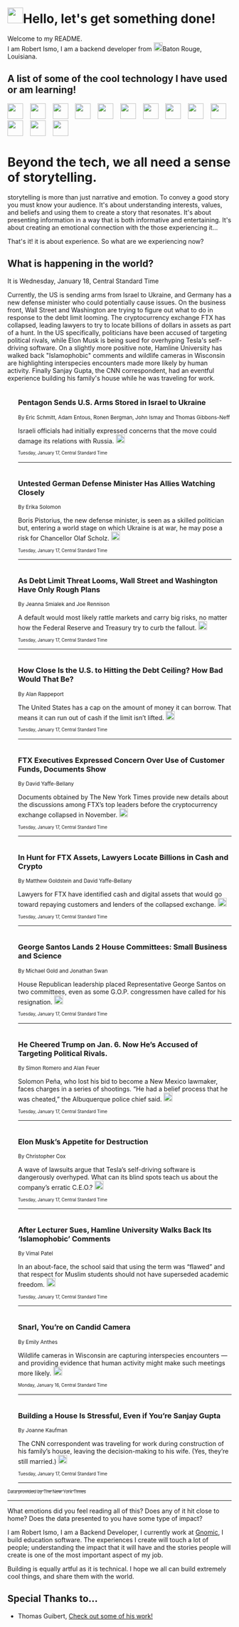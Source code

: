 <h1><img src="https://emojis.slackmojis.com/emojis/images/1643514375/3493/hot-coffee.gif?1643514375" width="35"/>Hello, let's get something done!</h1>

<p>Welcome to my README.<br/>
I am Robert Ismo, I am a backend developer from <img src="https://emojis.slackmojis.com/emojis/images/1638395689/50435/moulin_rouge.png?1638395689" width="20"/>Baton Rouge, Louisiana.</p>
<h2>A list of some of the cool technology I have used or am learning!</h2>
<p>
<img src="https://emojis.slackmojis.com/emojis/images/1643516091/21142/meow_bongotap.gif?1643516091" width="35" alt="">
<img src="https://img.shields.io/badge/Favorite%20Frontend%20Framework-SvelteKit-f83903" alt="">
<img src="https://img.shields.io/badge/Second%20Favorite-Vue-40b581" alt="">
<img src="https://img.shields.io/badge/Most%20Used%20Runtime-Nodejs-78b061" alt="">
<img src="https://emojis.slackmojis.com/emojis/images/1643517416/34482/fire.gif?1643517416" width="35" alt="">
<img src="https://img.shields.io/badge/Javascript%20But%20Better-Typescript-0078ca" alt="">
<img src="https://img.shields.io/badge/Favorite%20Language-Elixir-3e244d" alt="">
<img src="https://img.shields.io/badge/Containerize%20Everything-Docker-6ac9ef" alt="">
<img src="https://emojis.slackmojis.com/emojis/images/1643514596/5999/meow_party.gif?1643514596" width="35" alt="">
<img src="https://img.shields.io/badge/API%20Love%20Language-Graphql-de32a5" alt="">
<img src="https://img.shields.io/badge/Our%20Favorite%20Version%20Controller-Git-e94f33" alt="">
<img src="https://img.shields.io/badge/Favorite%20Database-Redis-d42d1d" alt="">
<img src="https://emojis.slackmojis.com/emojis/images/1643514559/5584/deployparrot.gif?1643514559" width="35" alt="">
<img src="https://img.shields.io/badge/Container%20Interstate-RabbitMQ-f66200" alt="">
<img src="https://img.shields.io/badge/Gotta%20Learn-Kubernetes-316adf" alt="">
<img src="https://img.shields.io/badge/Really%20Mature%20Now-WASM-654fef" alt="">
<img src="https://emojis.slackmojis.com/emojis/images/1666642497/61942/dance_vibe.gif?1666642497" width="35" alt="">
<img src="https://img.shields.io/badge/For%20My%20M1-ARM64-657d96" alt="">
<img src="https://img.shields.io/badge/Loving%20This%20So%20Much-TailwindCSS-17bcb5" alt="">
<img src="https://img.shields.io/badge/Cool%20Build%20Tool-Vite-f9cb24" alt="">
<img src="https://emojis.slackmojis.com/emojis/images/1669231376/62819/working-on-it.gif?1669231376" width="35" alt="">
<img src="https://img.shields.io/badge/Fun%20and%20Easy%20Database-MongoDB-5f8c49" alt="">
<img src="https://img.shields.io/badge/JS%20Life%20Support-NPM-c73737" alt="">
<img src="https://img.shields.io/badge/I%20Liked%20It-DynamoDB-0073b9" alt="">
<img src="https://emojis.slackmojis.com/emojis/images/1643514045/46/question.gif?1643514045" width="35" alt="">
<img src="https://img.shields.io/badge/cool-React-60d6f9" alt="">
<img src="https://img.shields.io/badge/Future%20Big%20Project-Lambda-f37e00" alt="">
<img src="https://img.shields.io/badge/NPM%20But%20Better-PNPM-f1aa07" alt="">
<img src="https://emojis.slackmojis.com/emojis/images/1643514943/9662/fbwow.gif?1643514943" width="35" alt="">
<img src="https://img.shields.io/badge/First%20Language-C-662079" alt="">
<img src="https://img.shields.io/badge/Where%20I%20Deploy%20Frontend-Vercel-000000" alt="">
<img src="https://img.shields.io/badge/Who%20Does%20not%20Want%20an%20App-Swift-f9492a" alt="">
<img src="https://emojis.slackmojis.com/emojis/images/1643514058/151/javascript.png?1643514058" width="35" alt="">
<img src="https://img.shields.io/badge/cool-Python-fbd542" alt="">
<img src="https://img.shields.io/badge/Favorite%20Something-Stripe-656cdc" alt="">
<img src="https://img.shields.io/badge/Of%20Course-HTML5-ed6327" alt="">
<img src="https://emojis.slackmojis.com/emojis/images/1660415405/60731/bomb.gif?1660415405" width="35" alt="">
<img src="https://img.shields.io/badge/hate-CSS-2964ec" alt="">
<img src="https://img.shields.io/badge/Learning-CircleCI-141215" alt="">
<img src="https://img.shields.io/badge/Learning-Rust-fbbb3b" alt="">
<img src="https://emojis.slackmojis.com/emojis/images/1660415397/60712/writing-hand.gif?1660415397" width="35" alt="">
<img src="https://img.shields.io/badge/Dev%20Browser%20of%20Choice-Firefox-cc4e26" alt="">
<img src="https://img.shields.io/badge/Recoverying%20From%20Windows-UNIX-1781e3" alt="">
<img src="https://img.shields.io/badge/LOVE-LogSeq-90c1c2" alt="">
<img src="https://emojis.slackmojis.com/emojis/images/1643514066/223/kirby.gif?1643514066" width="35" alt="">
<img src="https://img.shields.io/badge/Daily%20Driver-MacOS-e6e6e8" alt="">
<img src="https://img.shields.io/badge/Git%20Server-Github-000000" alt="">
<img src="https://img.shields.io/badge/enjoyable-EC2-f17428" alt="">
<img src="https://emojis.slackmojis.com/emojis/images/1643514239/2069/excited.gif?1643514239" width="35" alt="">
</p>
<h1>Beyond the tech, we all need a sense of storytelling.</h1>
<p>storytelling is more than just narrative and emotion. To convey a good story you must know your audience. It's about understanding interests, values, and beliefs and using them to create a story that resonates. It's about presenting information in a way that is both informative and entertaining. It's about creating an emotional connection with the those experiencing it...</p>
<p>That's it! it is about experience. So what are we experiencing now?</p>
<h2>What is happening in the world?</h2>
<p>It is Wednesday, January 18, Central Standard Time</p>
<p>
Currently, the US is sending arms from Israel to Ukraine, and Germany has a new defense minister who could potentially cause issues. On the business front, Wall Street and Washington are trying to figure out what to do in response to the debt limit looming. The cryptocurrency exchange FTX has collapsed, leading lawyers to try to locate billions of dollars in assets as part of a hunt. In the US specifically, politicians have been accused of targeting political rivals, while Elon Musk is being sued for overhyping Tesla&#39;s self-driving software. On a slightly more positive note, Hamline University has walked back &quot;Islamophobic&quot; comments and wildlife cameras in Wisconsin are highlighting interspecies encounters made more likely by human activity. Finally Sanjay Gupta, the CNN correspondent, had an eventful experience building his family&#39;s house while he was traveling for work.</p>
<ol>
<img src="https://img.shields.io/badge/-us-blue" alt="">
<h3>Pentagon Sends U.S. Arms Stored in Israel to Ukraine</h3>
<sub>By Eric Schmitt, Adam Entous, Ronen Bergman, John Ismay and Thomas Gibbons-Neff</sub>
<p>Israeli officials had initially expressed concerns that the move could damage its relations with Russia.  <a href="https://nyti.ms/3WoeBWa"><img src="https://developer.nytimes.com/files/poweredby_nytimes_30b.png?v=1583354208352" height="20"></a></p>
<sub><sub>Tuesday, January 17, Central Standard Time</sub></sub>
<hr/>
<img src="https://img.shields.io/badge/-world-blue" alt="">
<h3>Untested German Defense Minister Has Allies Watching Closely</h3>
<sub>By Erika Solomon</sub>
<p>Boris Pistorius, the new defense minister, is seen as a skilled politician but, entering a world stage on which Ukraine is at war, he may pose a risk for Chancellor Olaf Scholz.  <a href="https://nyti.ms/3iM9C3T"><img src="https://developer.nytimes.com/files/poweredby_nytimes_30b.png?v=1583354208352" height="20"></a></p>
<sub><sub>Tuesday, January 17, Central Standard Time</sub></sub>
<hr/>
<img src="https://img.shields.io/badge/-business-blue" alt="">
<h3>As Debt Limit Threat Looms, Wall Street and Washington Have Only Rough Plans</h3>
<sub>By Jeanna Smialek and Joe Rennison</sub>
<p>A default would most likely rattle markets and carry big risks, no matter how the Federal Reserve and Treasury try to curb the fallout.  <a href="https://nyti.ms/3GFDI0I"><img src="https://developer.nytimes.com/files/poweredby_nytimes_30b.png?v=1583354208352" height="20"></a></p>
<sub><sub>Tuesday, January 17, Central Standard Time</sub></sub>
<hr/>
<img src="https://img.shields.io/badge/-business-blue" alt="">
<h3>How Close Is the U.S. to Hitting the Debt Ceiling? How Bad Would That Be?</h3>
<sub>By Alan Rappeport</sub>
<p>The United States has a cap on the amount of money it can borrow. That means it can run out of cash if the limit isn’t lifted.  <a href="https://nyti.ms/3IQea3T"><img src="https://developer.nytimes.com/files/poweredby_nytimes_30b.png?v=1583354208352" height="20"></a></p>
<sub><sub>Tuesday, January 17, Central Standard Time</sub></sub>
<hr/>
<img src="https://img.shields.io/badge/-business-blue" alt="">
<h3>FTX Executives Expressed Concern Over Use of Customer Funds, Documents Show</h3>
<sub>By David Yaffe-Bellany</sub>
<p>Documents obtained by The New York Times provide new details about the discussions among FTX’s top leaders before the cryptocurrency exchange collapsed in November.  <a href="https://nyti.ms/3IVrVOE"><img src="https://developer.nytimes.com/files/poweredby_nytimes_30b.png?v=1583354208352" height="20"></a></p>
<sub><sub>Tuesday, January 17, Central Standard Time</sub></sub>
<hr/>
<img src="https://img.shields.io/badge/-business-blue" alt="">
<h3>In Hunt for FTX Assets, Lawyers Locate Billions in Cash and Crypto</h3>
<sub>By Matthew Goldstein and David Yaffe-Bellany</sub>
<p>Lawyers for FTX have identified cash and digital assets that would go toward repaying customers and lenders of the collapsed exchange.  <a href="https://nyti.ms/3XhDkMZ"><img src="https://developer.nytimes.com/files/poweredby_nytimes_30b.png?v=1583354208352" height="20"></a></p>
<sub><sub>Tuesday, January 17, Central Standard Time</sub></sub>
<hr/>
<img src="https://img.shields.io/badge/-nyregion-blue" alt="">
<h3>George Santos Lands 2 House Committees: Small Business and Science</h3>
<sub>By Michael Gold and Jonathan Swan</sub>
<p>House Republican leadership placed Representative George Santos on two committees, even as some G.O.P. congressmen have called for his resignation.  <a href="https://nyti.ms/3ISz81V"><img src="https://developer.nytimes.com/files/poweredby_nytimes_30b.png?v=1583354208352" height="20"></a></p>
<sub><sub>Tuesday, January 17, Central Standard Time</sub></sub>
<hr/>
<img src="https://img.shields.io/badge/-us-blue" alt="">
<h3>He Cheered Trump on Jan. 6. Now He’s Accused of Targeting Political Rivals.</h3>
<sub>By Simon Romero and Alan Feuer</sub>
<p>Solomon Peña, who lost his bid to become a New Mexico lawmaker, faces charges in a series of shootings. “He had a belief process that he was cheated,” the Albuquerque police chief said.  <a href="https://nyti.ms/3HcIbtr"><img src="https://developer.nytimes.com/files/poweredby_nytimes_30b.png?v=1583354208352" height="20"></a></p>
<sub><sub>Tuesday, January 17, Central Standard Time</sub></sub>
<hr/>
<img src="https://img.shields.io/badge/-magazine-blue" alt="">
<h3>Elon Musk’s Appetite for Destruction</h3>
<sub>By Christopher Cox</sub>
<p>A wave of lawsuits argue that Tesla’s self-driving software is dangerously overhyped. What can its blind spots teach us about the company’s erratic C.E.O.?  <a href="https://nyti.ms/3Xih7ym"><img src="https://developer.nytimes.com/files/poweredby_nytimes_30b.png?v=1583354208352" height="20"></a></p>
<sub><sub>Tuesday, January 17, Central Standard Time</sub></sub>
<hr/>
<img src="https://img.shields.io/badge/-us-blue" alt="">
<h3>After Lecturer Sues, Hamline University Walks Back Its ‘Islamophobic’ Comments</h3>
<sub>By Vimal Patel</sub>
<p>In an about-face, the school said that using the term was “flawed” and that respect for Muslim students should not have superseded academic freedom.  <a href="https://nyti.ms/3WfBYBb"><img src="https://developer.nytimes.com/files/poweredby_nytimes_30b.png?v=1583354208352" height="20"></a></p>
<sub><sub>Tuesday, January 17, Central Standard Time</sub></sub>
<hr/>
<img src="https://img.shields.io/badge/-science-blue" alt="">
<h3>Snarl, You’re on Candid Camera</h3>
<sub>By Emily Anthes</sub>
<p>Wildlife cameras in Wisconsin are capturing interspecies encounters — and providing evidence that human activity might make such meetings more likely.  <a href="https://nyti.ms/3ZBAqEy"><img src="https://developer.nytimes.com/files/poweredby_nytimes_30b.png?v=1583354208352" height="20"></a></p>
<sub><sub>Monday, January 16, Central Standard Time</sub></sub>
<hr/>
<img src="https://img.shields.io/badge/-realestate-blue" alt="">
<h3>Building a House Is Stressful, Even if You’re Sanjay Gupta</h3>
<sub>By Joanne Kaufman</sub>
<p>The CNN correspondent was traveling for work during construction of his family’s house, leaving the decision-making to his wife. (Yes, they’re still married.)  <a href="https://nyti.ms/3ZEBg3n"><img src="https://developer.nytimes.com/files/poweredby_nytimes_30b.png?v=1583354208352" height="20"></a></p>
<sub><sub>Tuesday, January 17, Central Standard Time</sub></sub>
<hr/>
</ol>
<a href="https://developer.nytimes.com"><sub><sub>Data provided by The New York Times</sub></sub></a>
<hr/>
<p>What emotions did you feel reading all of this? Does any of it hit close to home? Does the data presented to you have some type of impact?</p>
<p>I am Robert Ismo, I am a Backend Developer, I currently work at <a href="https://gnomic.education/">Gnomic</a>, I build education software. The experiences I create will touch a lot of people; understanding the impact that it will have and the stories people will create is one of the most important aspect of my job.</p>
<p>Building is equally artful as it is technical. I hope we all can build extremely cool things, and share them with the world.</p>
<h2>Special Thanks to...</h2>
<ul>
<li>Thomas Guibert, <a href="https://github.com/thmsgbrt/thmsgbrt">Check out some of his work!</a></li>
</ul>